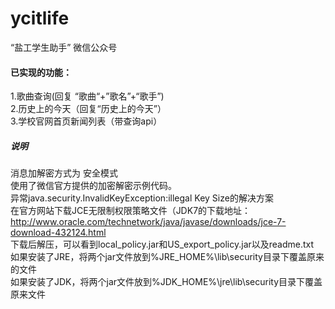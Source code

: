 ycitlife
====================================
“盐工学生助手” 微信公众号

#### 已实现的功能：
1.歌曲查询(回复 “歌曲“+”歌名”+“歌手”)  
2.历史上的今天（回复“历史上的今天”）  
3.学校官网首页新闻列表（带查询api）  

##### 说明
消息加解密方式为 安全模式  
使用了微信官方提供的加密解密示例代码。    
 异常java.security.InvalidKeyException:illegal Key Size的解决方案  
 在官方网站下载JCE无限制权限策略文件（JDK7的下载地址：  
http://www.oracle.com/technetwork/java/javase/downloads/jce-7-download-432124.html   
下载后解压，可以看到local_policy.jar和US_export_policy.jar以及readme.txt  
如果安装了JRE，将两个jar文件放到%JRE_HOME%\lib\security目录下覆盖原来的文件  
如果安装了JDK，将两个jar文件放到%JDK_HOME%\jre\lib\security目录下覆盖原来文件  
